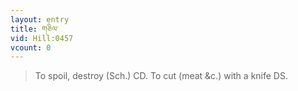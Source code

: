```yaml
---
layout: entry
title: གཅིལ་
vid: Hill:0457
vcount: 0
---
```

> To spoil, destroy (Sch\.) CD\. To cut (meat &c\.) with a knife DS\.


